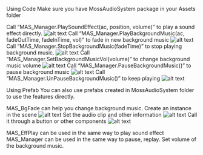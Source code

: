 Using Code
Make sure you have MossAudioSystem package in your Assets folder

Call “MAS_Manager.PlaySoundEffect(ac, position, volume)” to play a sound effect directly.
![alt text]([http://url/to/img.png](https://github.com/chewingF/MossAusioSys/blob/main/Readme%20Imgae/Image1.png))
Call “MAS_Manager.PlayBackgroundMusic(ac, fadeOutTime, fadeInTime, vol)” to fade in new background music
![alt text]([http://url/to/img.png](https://github.com/chewingF/MossAusioSys/blob/main/Readme%20Imgae/Image2.png))
Call “MAS_Manager.StopBackgroundMusic(fadeTime)” to stop playing background music.
![alt text]([http://url/to/img.png](https://github.com/chewingF/MossAusioSys/blob/main/Readme%20Imgae/Image3.png))
Call “MAS_Manager.SetBackgroundMusicVol(volume)” to change background music volume
![alt text]([http://url/to/img.png](https://github.com/chewingF/MossAusioSys/blob/main/Readme%20Imgae/Image4.png))
Call “MAS_Manager.PauseBackgroundMusic()” to pause background music
![alt text]([http://url/to/img.png](https://github.com/chewingF/MossAusioSys/blob/main/Readme%20Imgae/Image5.png))
Call “MAS_Manager.UnPauseBackgroundMusic()” to keep playing
![alt text]([http://url/to/img.png](https://github.com/chewingF/MossAusioSys/blob/main/Readme%20Imgae/Image6.png))

Using Prefab
You can also use prefabs created in MossAudioSystem folder to use the features directly.

MAS_BgFade can help you change background music. 
Create an instance in the scene
![alt text]([http://url/to/img.png](https://github.com/chewingF/MossAusioSys/blob/main/Readme%20Imgae/Image7.png))
Set the audio clip and other information
![alt text]([http://url/to/img.png](https://github.com/chewingF/MossAusioSys/blob/main/Readme%20Imgae/Image8.png))
Call it through a button or other components
![alt text]([http://url/to/img.png](https://github.com/chewingF/MossAusioSys/blob/main/Readme%20Imgae/Image9.png))

MAS_EffPlay can be used in the same way to play sound effect
MAS_Manager can be used in the same way to pause, replay. Set volume of the background music.




